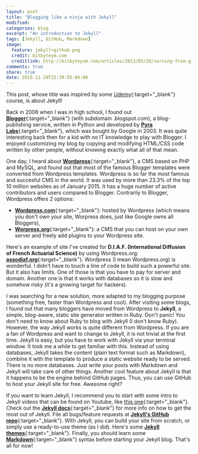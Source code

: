 ```yaml
---
layout: post
title: "Blogging like a ninja with Jekyll"
modified:
categories: blog
excerpt: "An introduction to Jekyll"
tags: [Jekyll, GitHub, Markdown]
image:
  feature: jekyll+github.png
  credit: bitbyteym.com
  creditlink: http://bitbyteyum.com/articles/2013/05/28/serving-from-github/
comments: true
share: true
date: 2015-11-20T15:39:55-04:00
---
```


This post, whose title was inspired by some [Udemy]{:target="_blank"} course, is about Jekyll! 

Back in 2006 when I was in high school, I found out [**Blogger**](https://www.blogger.com){:target="_blank"} (with subdomain .blogspot.com), a blog-publishing service, written in Python and developed by [**Pyra Labs**](https://en.wikipedia.org/wiki/Pyra_Labs){:target="_blank"}, which was bought by Google in 2003. It was quite interesting back then for a kid with no IT knowledge to play with Blogger. I enjoyed customizing my blog by copying and modifying HTML/CSS code written by other people, without knowing exactly what all of that mean. 

One day, I heard about [**Wordpress**](https://en.wikipedia.org/wiki/WordPress){:target="_blank"}, a CMS based on PHP and MySQL, and found out that most of the famous Blogger templates were converted from Wordpress templates. Wordpress is so far the most famous and succesful CMS in the world. It was used by more than 23.3% of the top 10 million websites as of January 2015. It has a huge number of active contributors and users compared to Blogger. Contrarily to Blogger, Wordpress offers 2 options: 

* [**Wordpress.com**](https://wordpress.com){:target="_blank"}: hosted by Wordpress (which means you don't own your site, Worpress does, just like Google owns all Bloggers),
* [**Worpress.org**](https://wordpress.org){:target="_blank"}: a CMS that you can host on your own server and freely add plugins to your Wordpress site. 

Here's an example of site I've created for **D.I.A.F. (International Diffusion of French Actuarial Science)** by using Wordpress.org: [**assodiaf.org**](http://assodiaf.org/){:target="_blank"}. Wordpress (I mean Wordpress.org) is wonderful. I didn't have to touch a line of code to build such a powerful site. But it also has limits. One of those is that you have to pay for server and domain. Another one is that it works with databases so it is slow and somehow risky (it's a growing target for hackers). 

I was searching for a new solution, more adapted to my blogging purpose (something free, faster than Wordpress and cool). After visiting some blogs, I found out that many bloggers have moved from Wordpress to **Jekyll**, a simple, blog-aware, static site generator written in Ruby. Don't panic! You don't need to know about Ruby to blog with Jekyll (I don't know Ruby). However, the way Jekyll works is quite different from Wordpress. If you are a fan of Wordpress and want to change to Jekyll, it is not trivial at the first time. Jekyll is easy, but you have to work with Jekyll via your terminal window. It took me a while to get familiar with this. Instead of using databases, Jekyll takes the content (plain text format such as Markdown), combine it with the template to produce a static website ready to be served. There is no more databases. Just write your posts with Markdown and Jekyll will take care of other things. Another cool feature about Jekyll is that it happens to be the engine behind GitHub pages. Thus, you can use GitHub to host your Jekyll site for free. Awesome right?

If you want to learn Jekyll, I recommend you to start with some intro to Jekyll videos that can be found on Youtube, like [this one](https://www.youtube.com/watch?v=O7NBEFmA7yA){:target="_blank"}. Check out the [**Jekyll docs**][jekyll]{:target="_blank"} for more info on how to get the most out of Jekyll. File all bugs/feature requests at [**Jekyll's GitHub repo**][jekyll-gh]{:target="_blank"}. With Jekyll, you can build your site from scratch, or simply use a ready-to-use theme (as I did). Here's some [**Jekyll themes**](http://jekyllthemes.org){:target="_blank"}. Finally, you should learn some [**Markdown**](https://daringfireball.net/projects/markdown/){:target="_blank"} syntax before starting your Jekyll blog. That's all for now! 





[jekyll-gh]: https://github.com/jekyll/jekyll
[jekyll]:    http://jekyllrb.com
[Udemy]: https://www.udemy.com
